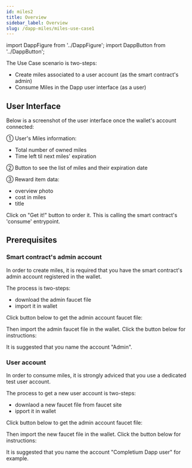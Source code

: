 ```yaml
---
id: miles2
title: Overview
sidebar_label: Overview
slug: /dapp-miles/miles-use-case1
---
```


import DappFigure from '../DappFigure';
import DappButton from '../DappButton';

The Use Case scenario is two-steps:

* Create miles associated to a user account (as the smart contract's admin)
* Consume Miles in the Dapp user interface (as a user)


## User Interface

Below is a screenshot of the user interface once the wallet's account connected:

<DappFigure img='miles_screenshot_help.png' width='80%'/>

① User's Miles information:
 * Total number of owned miles
 * Time left til next miles' expiration

② Button to see the list of miles and their expiration date

③ Reward item data:
* overview photo
* cost in miles
* title

Click on "Get it!" button to order it. This is calling the smart contract's 'consume' entrypoint.

## Prerequisites

### Smart contract's admin account
In order to create miles, it is required that you have the smart contract's admin account registered in the wallet.

The process is two-steps:
* download the admin faucet file
* import it in wallet

Click button below to get the admin account faucet file:

<DappButton url="dapp-tools/accounts" txt="get admin faucet file" internal={true}/>

Then import the admin faucet file in the wallet. Click the button below for instructions:

<DappButton url="dapp-tools/thanos" txt="go to import instructions" internal={true}/>

It is suggested that you name the account "Admin".

### User account

In order to consume miles, it is strongly adviced that you use a dedicated test user account.

The process to get a new user account is two-steps:
* downlaod a new faucet file from faucet site
* ipport it in wallet

Click button below to get the admin account faucet file:

<DappButton url="dapp-tools/accounts" txt="download faucet file" internal={true}/>

Then import the new faucet file in the wallet. Click the button below for instructions:

<DappButton url="dapp-tools/thanos" txt="go to import instructions" internal={true}/>

It is suggested that you name the account "Completium Dapp user" for example.
